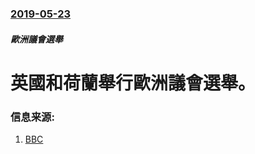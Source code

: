 ### [2019-05-23](/news/2019/05/23/index.md)

##### 歐洲議會選舉
# 英國和荷蘭舉行歐洲議會選舉。 




### 信息来源:

1. [BBC](https://www.bbc.co.uk/news/uk-politics-48372665)
